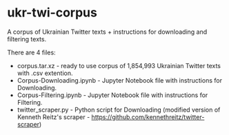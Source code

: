 # ukr-twi-corpus
A corpus of Ukrainian Twitter texts + instructions for downloading and filtering texts.

There are 4 files:
- corpus.tar.xz            - ready to use corpus of 1,854,993 Ukrainian Twitter texts with .csv extention. 
- Corpus-Downloading.ipynb - Jupyter Notebook file with instructions for Downloading.
- Corpus-Filtering.ipynb 	 - Jupyter Notebook file with instructions for Filtering.
- twitter_scraper.py       - Python script for Downloading (modified version of Kenneth Reitz's scraper - https://github.com/kennethreitz/twitter-scraper)
